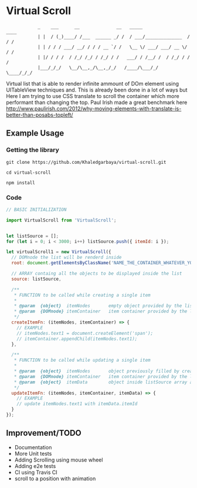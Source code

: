 Virtual Scroll
=========================
```
            _    ___      __              __   _____                 ____
            | |  / (_)____/ /___  ______ _/ /  / ___/______________  / / /
            | | / / / ___/ __/ / / / __ `/ /   \__ \/ ___/ ___/ __ \/ / /
            | |/ / / /  / /_/ /_/ / /_/ / /   ___/ / /__/ /  / /_/ / / /  
            |___/_/_/   \__/\__,_/\__,_/_/   /____/\___/_/   \____/_/_/

```
Virtual list that is able to render infinite ammount of DOm element using UITableView techniques and. This is already been done in a lot of ways but Here I am trying to use CSS translate to scroll the container which more performant than changing the top.
Paul Irish made a great benchmark here http://www.paulirish.com/2012/why-moving-elements-with-translate-is-better-than-posabs-topleft/
## Example Usage
### Getting the library
```
git clone https://github.com/Khaledgarbaya/virtual-scroll.git
```
```
cd virtual-scroll
```
```
npm install
```
### Code
```javascript
// BASIC INITIALIZATION

import VirtualScroll from 'VirtualScroll';


let listSource = [];
for (let i = 0; i < 3000; i++) listSource.push({ itemId: i });

let virtualScroll1 = new VirtualScroll({
  // DOMnode the list will be renderd inside
  root: document.getElementsByClassName('NAME_THE_CONTAINER_WHATEVER_YOU_LIKE')[0],

  // ARRAY containg all the objects to be displayed inside the list
  source: listSource,

  /**
   * FUNCTION to be called while creating a single item
   *
   * @param  {object}  itemNodes       empty object provided by the list logic
   * @param  {DOMnode} itemContainer   item container provided by the list logic
   */
  createItemFn: (itemNodes, itemContainer) => {
    // EXAMPLE
    // itemNodes.text1 = document.createElement('span');
    // itemContainer.appendChild(itemNodes.text1);
  },

  /**
   * FUNCTION to be called while updating a single item
   *
   * @param  {object}  itemNodes       object previously filled by createItemFn()
   * @param  {DOMnode} itemContainer   item container provided by the list logic
   * @param  {object}  itemData        object inside listSource array at the current index
   */
  updateItemFn: (itemNodes, itemContainer, itemData) => {
    // EXAMPLE
    // update itemNodes.text1 with itemData.itemId
  }
});

```
## Improvement/TODO

* Documentation
* More Unit tests
* Adding Scrolling using mouse wheel
* Adding e2e tests
* CI using Travis CI
* scroll to a position with animation
